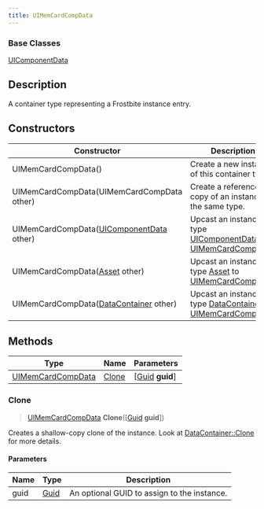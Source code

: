 ```yaml
---
title: UIMemCardCompData
---
```

### Base Classes

[UIComponentData](UIComponentData)

## Description

A container type representing a Frostbite instance entry.

## Constructors

| Constructor                                                                  | Description                                                                                                               |
| ---------------------------------------------------------------------------- | ------------------------------------------------------------------------------------------------------------------------- |
| UIMemCardCompData()                                                          | Create a new instance of this container type.                                                                             |
| UIMemCardCompData(UIMemCardCompData other)                                   | Create a reference copy of an instance of the same type.                                                                  |
| UIMemCardCompData([UIComponentData](UIComponentData) other)                  | Upcast an instance of type [UIComponentData](UIComponentData) to [UIMemCardCompData](UIMemCardCompData).                  |
| UIMemCardCompData([Asset](Asset) other)                                      | Upcast an instance of type [Asset](Asset) to [UIMemCardCompData](UIMemCardCompData).                                      |
| UIMemCardCompData([DataContainer](/vext/ref/shared/class/datacontainer) other) | Upcast an instance of type [DataContainer](/vext/ref/shared/class/datacontainer) to [UIMemCardCompData](UIMemCardCompData). |

## Methods

| Type                                   | Name            | Parameters                                     |
| -------------------------------------- | --------------- | ---------------------------------------------- |
| [UIMemCardCompData](UIMemCardCompData) | [Clone](#clone) | \[[Guid](/vext/ref/shared/class/guid) **guid**\] |

### Clone

> [UIMemCardCompData](UIMemCardCompData) **Clone**(\[[Guid](/vext/ref/shared/class/guid) **guid**\])

Creates a shallow-copy clone of the instance. Look at [DataContainer::Clone](/vext/ref/shared/class/datacontainer#clone) for more details.

#### Parameters

| Name | Type         | Description                                 |
| ---- | ------------ | ------------------------------------------- |
| guid | [Guid](Guid) | An optional GUID to assign to the instance. |
